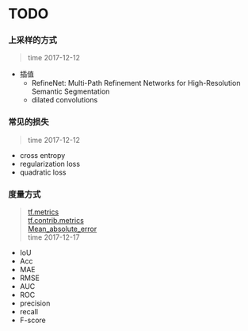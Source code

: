 # TODO

### 上采样的方式
> time 2017-12-12

* 插值
    * RefineNet: Multi-Path Refinement Networks for High-Resolution Semantic Segmentation
    * dilated convolutions

### 常见的损失
> time 2017-12-12
 * cross entropy
 * regularization loss
 * quadratic loss
 

### 度量方式
> [tf.metrics](https://www.tensorflow.org/api_docs/python/tf/metrics)   
> [tf.contrib.metrics](https://www.tensorflow.org/api_guides/python/contrib.metrics)   
> [Mean_absolute_error](https://en.wikipedia.org/wiki/Mean_absolute_error)   
> time 2017-12-17  
 * IoU
 * Acc
 * MAE
 * RMSE
 * AUC
 * ROC
 * precision
 * recall
 * F-score
